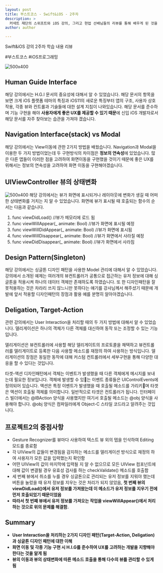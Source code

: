 ```yaml
---
layout: post
title: 부스트코스 - Swift&iOS - 2주차
description: >
  커넥트 재단의 스위프트와 iOS 강의, 그리고 현업 선배님들의 리뷰를 통해 배우게 된 것을 정리하기 위한 포스팅 입니다.
author: author

---
```


Swift&iOS 강의 2주차 학습 내용 리뷰

\#부스트코스 \#iOS프로그래밍

![500x400](https://sungwon-choi-29.github.io/assets/img/blog/boostcourse_2.png)

## Human Guide Interface
해당 강의에서는 H.G.I 문서의 중요성에 대해서 알 수 있었습니다. 해당 문서의 항목을 보면 크게 iOS 플랫폼 테마의 특징과 iOS11의 새로운 특징부터 앱의 구조, 사용자 상호작용, 각종 뷰와 컨트롤과 기술들에 대한 설계 지침이 나와있습니다. 해당 문서를 준수하며 기능 구현을 해야 <b>사용자에게 좋은 UX를 제공할 수 있기 때문</b>에 신입 iOS 개발자로서 해당 문서를 자주 찾아보는 습관을 가져야 겠습니다.

## Navigation Interface(stack) vs Modal
해당 강의에서는 View이동에 관한 2가지 방법을 배웠습니다. Navigation과 Modal을 이용한 두 가지 방법이었는데 두 구현방식의 차이점은 <b>정보의 연속성</b>에 있었습니다. 많은 다른 앱들이 이러한 점을 고려하여 화면이동을 구현했을 것이기 때문에 좋은 UX를 위해서는 정보의 연속성을 고려하여 화면 이동을 구현해야겠습니다.

## UIViewController 뷰의 상태변화
![500x400](https://cphinf.pstatic.net/mooc/20180718_111/1531896601065H8NTL_PNG/2__.png)
해당 강의에서는 뷰가 화면에 표시되거나 레이아웃에 변화가 생길 때 어떠한 상태변화를 거치는 지 알 수 있었습니다. 화면에 뷰가 표시될 때 호출되는 함수의 순서는 다음과 같습니다.

1. func viewDidLoad() //뷰가 메모리에 로드 됨
1. func viewWillAppear(_ animate: Bool) //뷰가 화면에 표시될 예정
1. func viewWillDidAppear(_ animate: Bool) //뷰가 화면에 표시됨
1. func viewWillDisappear(_ animate: Bool) //뷰가 화면에서 사라질 예정
1. func viewDidDisappear(_ animate: Bool) //뷰가 화면에서 사라짐

## Design Pattern(Singleton)
해당 강의에서는 싱글톤 디자인 패턴을 사용한 Model 관리에 대해서 알 수 있었습니다. 강의에서 소개된 예제는 여러개의 뷰컨트롤러가 공통으로 접근하는 유저 정보에 대해 싱글톤을 적용시켜 하나의 데이터 객체만 존재하도록 하였습니다. 또 한 디자인패턴을 잘못적용하는 것은 차라리 쓰지 않느니만 못하다는 얘기를 강사님께서 해주셨기 때문에 개발에 앞서 적용할 디자인패턴의 장점과 활용 예를 분명히 알아야겠습니다.

## Deligation, Target-Action
관련 강의에서는 User Interaction을 처리할 때의 두 가지 방법에 대해서 알 수 있었습니다. 델리게이션은 하나의 객체가 다른 객체를 대신하여 동작 또는 조정할 수 있는 기능입니다.

델리게이션은 뷰컨트롤러에 사용할 해당 델리게이트의 프로토콜을 채택하고 뷰컨트롤러를 델리게이트로 등록한 다음 사용할 메소드를 재정의 하여 사용하는 방식입니다. 델리게이션의 장점은 동일한 동작에 대해 커스텀 컨트롤러에서 세부구현을 통해 다양한 대응을 할 수 있다는 것입니다.

타겟-액션 디자인패턴에서 객체는 이벤트가 발생했을 때 다른 객체에게 메시지를 보내는데 필요한 정보입니다. 객체에 발생할 수 있는 이벤트 종류들은 UIControlEvents에 정의되어 있습니다. 액션은 특정 이벤트가 발생했을 때 호출될 메소드를 가리키며 타겟은 액션이 호출될 객체를 의미합니다. 일반적으로 타겟은 컨트롤러가 됩니다. 인터페이스 빌더에서는 \@IBAction 양식을 사용했지만 여기서 호출될 메소드는 \@obj 양식을 사용해야 합니다. \@obj 양식은 컴파일러에게 Object-C 스타일 코드라고 알려주는 것입니다.

## 프로젝트2의 중점사항
* Gesture Recognizer를 뷰마다 사용하여 텍스트 뷰 외의 탭을 인삭하여 Editing 모드를 종료함
* 각 UIView의 값들이 변경됨을 감지하는 메소드를 델리게이션 방식으로 재정의 하여 사용자가 모든 값을 입력했는지 확인함
* 어떤 UIView의 값이 마지막에 입력될 지 알 수 없으므로 모든 UIView 컴포넌트에 대해 값이 변결될 경우 유효성 검사를 하는 checkValidate() 메소드를 호출함
* 세 번째 뷰에서 취소를 누를 경우 싱글톤으로 관리되는 유저 정보를 지워야 했는데 버튼을 눌렀을 때 유저 정보를 지우는 것은 처리가 되지 않았음, <b>첫 번째 뷰의 viewDidLoad()에서 유저 정보를 가져왔는데 이 메소드가 유저 정보를 지우기 전에 먼저 호출되었기 때문이었음<b>
* 따라서 첫 번째 뷰에서 유저 정보를 가져오는 작업을 viewWillAppear()에서 처리하는 것으로 위의 문제를 해결함.


## Summary
* User Interaction을 처리하는 2가지 디자인 패턴(Target-Action, Deligation)과 싱글톤 디자인 패턴에 대한 이해
* 화면 이동 및 각종 기능 구현 시 H.I.G를 준수하여 UX를 고려하는 개발을 지향해야 한다는 것을 알게 됨
* 뷰의 이동과 뷰의 상태변화에 따른 메소드 호출을 통해 다수의 뷰를 관리할 수 있게 됨
